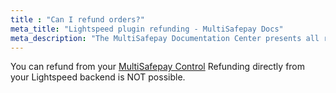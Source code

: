 ```yaml
---
title : "Can I refund orders?"
meta_title: "Lightspeed plugin refunding - MultiSafepay Docs"
meta_description: "The MultiSafepay Documentation Center presents all relevant information about our Plugins and API. You can also find support pages for Payment Methods, Tools and General Questions as well as the contact details of our Support and Integration Teams."
---
```


You can refund from your [MultiSafepay Control](https://merchant.multisafepay.com)
Refunding directly from your Lightspeed backend is NOT possible.
